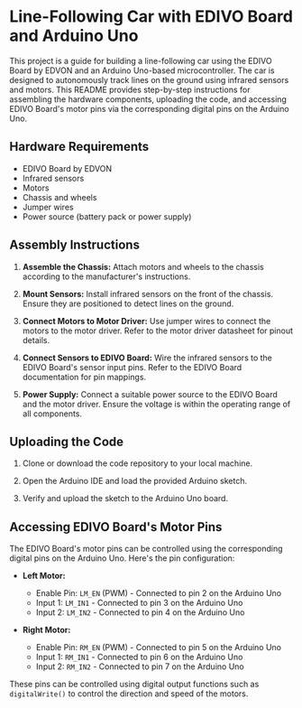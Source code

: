 # Line-Following Car with EDIVO Board and Arduino Uno

This project is a guide for building a line-following car using the EDIVO Board by EDVON and an Arduino Uno-based microcontroller. The car is designed to autonomously track lines on the ground using infrared sensors and motors. This README provides step-by-step instructions for assembling the hardware components, uploading the code, and accessing EDIVO Board's motor pins via the corresponding digital pins on the Arduino Uno.

## Hardware Requirements

- EDIVO Board by EDVON
- Infrared sensors
- Motors
- Chassis and wheels
- Jumper wires
- Power source (battery pack or power supply)

## Assembly Instructions

1. **Assemble the Chassis:** Attach motors and wheels to the chassis according to the manufacturer's instructions.

2. **Mount Sensors:** Install infrared sensors on the front of the chassis. Ensure they are positioned to detect lines on the ground.

3. **Connect Motors to Motor Driver:** Use jumper wires to connect the motors to the motor driver. Refer to the motor driver datasheet for pinout details.

4. **Connect Sensors to EDIVO Board:** Wire the infrared sensors to the EDIVO Board's sensor input pins. Refer to the EDIVO Board documentation for pin mappings.

5. **Power Supply:** Connect a suitable power source to the EDIVO Board and the motor driver. Ensure the voltage is within the operating range of all components.

## Uploading the Code

1. Clone or download the code repository to your local machine.

2. Open the Arduino IDE and load the provided Arduino sketch.

3. Verify and upload the sketch to the Arduino Uno board.

## Accessing EDIVO Board's Motor Pins

The EDIVO Board's motor pins can be controlled using the corresponding digital pins on the Arduino Uno. Here's the pin configuration:

- **Left Motor:**
  - Enable Pin: `LM_EN` (PWM) - Connected to pin 2 on the Arduino Uno
  - Input 1: `LM_IN1` - Connected to pin 3 on the Arduino Uno
  - Input 2: `LM_IN2` - Connected to pin 4 on the Arduino Uno

- **Right Motor:**
  - Enable Pin: `RM_EN` (PWM) - Connected to pin 5 on the Arduino Uno
  - Input 1: `RM_IN1` - Connected to pin 6 on the Arduino Uno
  - Input 2: `RM_IN2` - Connected to pin 7 on the Arduino Uno

These pins can be controlled using digital output functions such as `digitalWrite()` to control the direction and speed of the motors.
